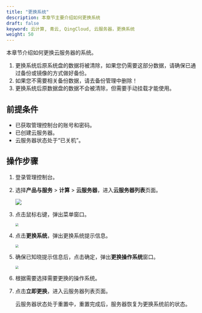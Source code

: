 ```yaml
---
title: "更换系统"
description: 本章节主要介绍如何更换系统
draft: false
keyword: 云计算, 青云, QingCloud, 云服务器，更换系统
weight: 50
---
```


本章节介绍如何更换云服务器的系统。

1. 更换系统后原系统盘的数据将被清除，如果您仍需要这部分数据，请确保已通过备份或镜像的方式做好备份。
2. 如果您不需要相关备份数据，请去备份管理中删除！
3. 更换系统后原数据盘的数据不会被清除，但需要手动挂载才能使用。

## 前提条件

- 已获取管理控制台的账号和密码。
- 已创建云服务器。
- 云服务器状态处于“已关机”。

## 操作步骤

1. 登录管理控制台。

2. 选择**产品与服务** > **计算** > **云服务器**，进入**云服务器列表**页面。

   ![](/compute/vm/_images/vm_server_list.png)

3. 点击鼠标右键，弹出菜单窗口。

   <img src="/compute/vm/_images/vm_modify_sys.png" style="zoom:50%;" />

4. 点击**更换系统**，弹出更换系统提示信息。

   <img src="/compute/vm/_images/vm_modify_sys_prompt.png" style="zoom:50%;" />

5. 确保已知晓提示信息后，点击确定，弹出**更换操作系统**窗口。

   <img src="/compute/vm/_images/vm_modify_sys_win.png" style="zoom:50%;" />

6. 根据需要选择需要更换的操作系统。

7. 点击**立即更换**，进入云服务器列表页面。

   云服务器状态处于重置中，重置完成后，服务器恢复为更换系统前的状态。
